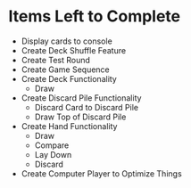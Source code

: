 # Items Left to Complete

- Display cards to console
- Create Deck Shuffle Feature
- Create Test Round
- Create Game Sequence
- Create Deck Functionality
  - Draw
- Create Discard Pile Functionality
  - Discard Card to Discard Pile
  - Draw Top of Discard Pile
- Create Hand Functionality
  - Draw
  - Compare
  - Lay Down
  - Discard
- Create Computer Player to Optimize Things
